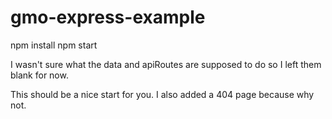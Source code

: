 # gmo-express-example

npm install
npm start

I wasn't sure what the data and apiRoutes are supposed to do so I left them blank for now.

This should be a nice start for you.  I also added a 404 page because why not.
